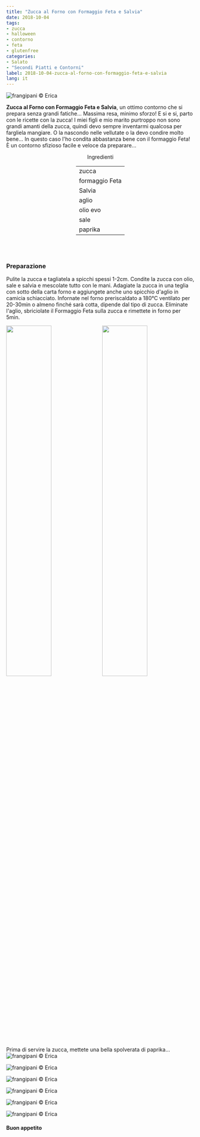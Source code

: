 ```yaml
---
title: "Zucca al Forno con Formaggio Feta e Salvia"
date: 2018-10-04
tags:
- zucca
- halloween
- contorno
- feta
- glutenfree
categories:
- Salato
- "Secondi Piatti e Contorni"
label: 2018-10-04-zucca-al-forno-con-formaggio-feta-e-salvia
lang: it 
---
```

![](header.jpg "frangipani © Erica")

**Zucca al Forno con Formaggio Feta e Salvia**, un ottimo contorno che si prepara senza grandi fatiche... Massima resa, minimo sforzo! E si e si, parto con le ricette con la zucca! I miei figli e mio marito purtroppo non sono grandi amanti della zucca, quindi devo sempre inventarmi qualcosa per fargliela mangiare. O la nascondo nelle vellutate o la devo condire molto bene... In questo caso l'ho condita abbastanza bene con il formaggio Feta! È un contorno sfizioso facile e veloce da preparare...

<div id="wrapper" style="text-align: center">
  <div id="yourdiv" style="display: inline-block;">
    <div class="ingredients" itemscope itemtype="http://schema.org/Recipe">
      <span itemprop="name" style="display:none;">Zucca al Forno con Formaggio Feta e Salvia</span>
      <span itemprop="recipeCategory" style="display:none;">Salato</span>
      <img itemprop="image" style="display:none;" class="ignore-gallery-item" src="header.jpeg"/>
      <span itemprop="author" style="display:none;">Erica Raiano</span>
      <span itemprop="description" style="display:none;">Zucca al Forno con Formaggio Feta e Salvia, un ottimo contorno che si prepara senza grandi fatiche... Massima resa, minimo sforzo!</span>
      <div class="ingredients-title">Ingredienti</div>
      <table>
        <tbody>
          </tr>
          <tr itemprop="recipeIngredient">
            <td>zucca</td>
          </tr>
          <tr itemprop="recipeIngredient">
            <td>formaggio Feta</td>
          </tr>
          <tr itemprop="recipeIngredient">
            <td>Salvia</td>
          </tr>
          <tr itemprop="recipeIngredient">
            <td>aglio</td>
          </tr>
          <tr itemprop="recipeIngredient">
            <td>olio evo</td>
          </tr>
          <tr itemprop="recipeIngredient">
            <td>sale</td>
          </tr>
          <tr itemprop="recipeIngredient">
            <td>paprika</td>
          </tr>
          <tr>
        </tbody>
      </table>
      <br></br>
    </div>
  </div>
</div>


<h3>
  <font color="grey">
    <i class="fa-solid fa-gears"></i>
  </font> Preparazione
</h3>

Pulite la zucca e tagliatela a spicchi spessi 1-2cm. Condite la zucca con olio, sale e salvia e mescolate tutto con le mani. Adagiate la zucca in una teglia con sotto della carta forno e aggiungete anche uno spicchio d'aglio in camicia schiacciato. Infornate nel forno preriscaldato a 180°C ventilato per 20-30min o almeno finché sarà cotta, dipende dal tipo di zucca. Eliminate l'aglio, sbriciolate il Formaggio Feta sulla zucca e rimettete in forno per 5min.
<p>
  <div style="width: 100%; margin-bottom: 0">
    <img style="float: left; width: 49%; margin-right: 1%" src="teglia1.jpg" alt="" title="frangipani © Erica" />
    <img style="float: left; width: 49%; margin-left: 1%" src="teglia2.jpg" alt="" title="frangipani © Erica" />
    <div style="clear: both"></div>
  </div>
</p>

Prima di servire la zucca, mettete una bella spolverata di paprika...
![](risultato1.jpg "frangipani © Erica")

![](risultato2.jpg "frangipani © Erica")

![](risultato3.jpg "frangipani © Erica")

![](risultato4.jpg "frangipani © Erica")

![](risultato5.jpg "frangipani © Erica")

![](risultato6.jpg "frangipani © Erica")

<h4>Buon appetito
  <font color="red">
    <i class="fa-regular fa-face-smile"></i>
  </font>
</h4>